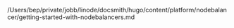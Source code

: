 /Users/bep/private/jobb/linode/docsmith/hugo/content/platform/nodebalancer/getting-started-with-nodebalancers.md